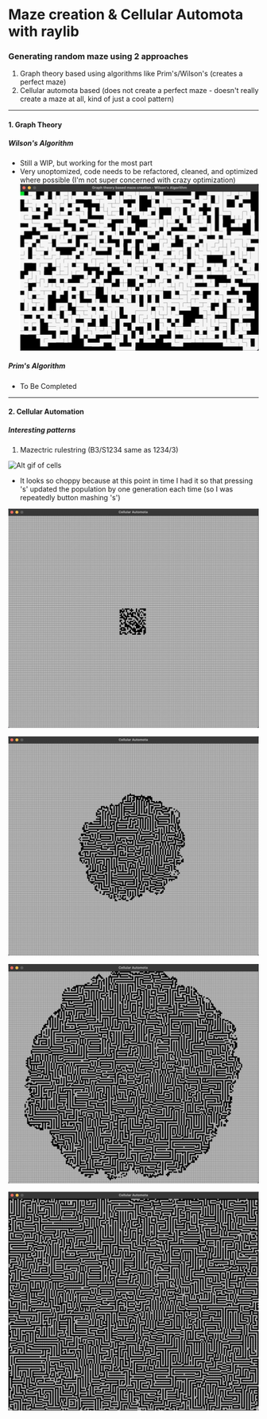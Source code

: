 # Maze creation & Cellular Automota with raylib

### Generating random maze using 2 approaches
1. Graph theory based using algorithms like Prim's/Wilson's (creates a perfect maze)
2. Cellular automota based (does not create a perfect maze - doesn't really create a maze at all, kind of just a cool pattern)
----


#### 1. Graph Theory
##### Wilson's Algorithm 
- Still a WIP, but working for the most part
- Very unoptomized, code needs to be refactored, cleaned, and optimized where possible (I'm not super concerned with crazy optimization)
![Alt Screenshot of a maze created](/img/graph_theory/Wilson_semi_working_v1.png)

##### Prim's Algorithm
- To Be Completed

----

#### 2. Cellular Automation
##### Interesting patterns
1. Mazectric rulestring (B3/S1234 same as 1234/3)

![Alt gif of cells](/img/cell_automation/cell_demo.gif)
- It looks so choppy because at this point in time I had it so that pressing 's' updated the population by one generation each time (so I was repeatedly button mashing 's')

![Alt Screenshot of initial population generated](/img/cell_automation/Initial_population.png)

![Alt Screenshot of grid expanding](/img/cell_automation/Population_expanding.png)

![Alt Screenshot of grid hitting edge of window](/img/cell_automation/Population_reaching_edge.png)

![Alt Screenshot of final resulting grid](/img/cell_automation/Population_fill.png)